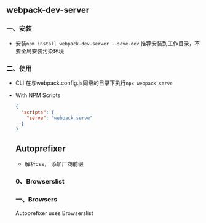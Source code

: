 ## webpack-dev-server

### 一、安装
- 安装`npm install webpack-dev-server --save-dev` 推荐安装到工作目录，不要全局安装污染环境

### 二、使用
- CLI 在与webpack.config.js同级的目录下执行`npx webpack serve`

- With NPM Scripts
  ```json
  {
    "scripts": {
      "serve": "webpack serve"
    }
  }
  ```

  ## Autoprefixer
  - 解析css， 添加厂商前缀

  ### 0、Browserslist
  
  ### 一、Browsers
  Autoprefixer uses Browserslist